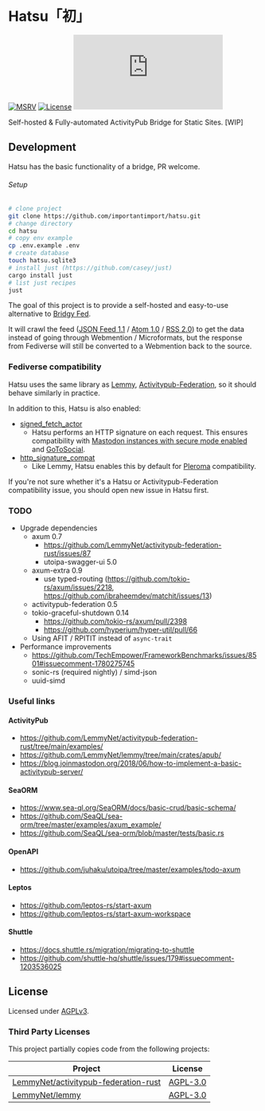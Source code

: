 # Hatsu「初」

[![MSRV](https://img.shields.io/badge/rust-1.75%2B-red)](.clippy.toml)
[![License](https://img.shields.io/github/license/importantimport/hatsu)](LICENSE)
[![Matrix](https://img.shields.io/matrix/importantimport%3Amatrix.org)](https://matrix.to/#/#importantimport:matrix.org)

Self-hosted & Fully-automated ActivityPub Bridge for Static Sites. [WIP]

## Development

Hatsu has the basic functionality of a bridge, PR welcome.

###### Setup

```bash
# clone project
git clone https://github.com/importantimport/hatsu.git
# change directory
cd hatsu
# copy env example
cp .env.example .env
# create database
touch hatsu.sqlite3
# install just (https://github.com/casey/just)
cargo install just
# list just recipes
just
```

The goal of this project is to provide a self-hosted and easy-to-use alternative to [Bridgy Fed](https://github.com/snarfed/bridgy-fed).

It will crawl the feed ([JSON Feed 1.1](https://jsonfeed.org/version/1.1) / [Atom 1.0](https://validator.w3.org/feed/docs/atom.html) / [RSS 2.0](https://www.rssboard.org/rss-specification)) to get the data instead of going through Webmention / Microformats, but the response from Fediverse will still be converted to a Webmention back to the source.

### Fediverse compatibility

Hatsu uses the same library as [Lemmy](https://github.com/LemmyNet/lemmy), [Activitypub-Federation](https://github.com/LemmyNet/activitypub-federation-rust), so it should behave similarly in practice.

In addition to this, Hatsu is also enabled:

- [signed_fetch_actor](https://docs.rs/activitypub_federation/latest/activitypub_federation/config/struct.FederationConfigBuilder.html#method.signed_fetch_actor)
  - Hatsu performs an HTTP signature on each request. This ensures compatibility with [Mastodon instances with secure mode enabled](https://docs.joinmastodon.org/admin/config/#authorized_fetch) and [GoToSocial](https://docs.gotosocial.org/en/latest/federation/federating_with_gotosocial/#access-control).
- [http_signature_compat](https://docs.rs/activitypub_federation/latest/activitypub_federation/config/struct.FederationConfigBuilder.html#method.http_signature_compat)
  - Like Lemmy, Hatsu enables this by default for [Pleroma](https://git.pleroma.social/pleroma/pleroma/-/issues/2939) compatibility.

If you're not sure whether it's a Hatsu or Activitypub-Federation compatibility issue, you should open new issue in Hatsu first.

### TODO

- Upgrade dependencies
  - axum 0.7
    - https://github.com/LemmyNet/activitypub-federation-rust/issues/87
    - utoipa-swagger-ui 5.0
  - axum-extra 0.9
    - use typed-routing (https://github.com/tokio-rs/axum/issues/2218, https://github.com/ibraheemdev/matchit/issues/13)
  - activitypub-federation 0.5
  - tokio-graceful-shutdown 0.14
    - https://github.com/tokio-rs/axum/pull/2398
    - https://github.com/hyperium/hyper-util/pull/66
  - Using AFIT / RPITIT instead of `async-trait`
- Performance improvements
  - https://github.com/TechEmpower/FrameworkBenchmarks/issues/8501#issuecomment-1780275745
  - sonic-rs (required nightly) / simd-json
  - uuid-simd

### Useful links

#### ActivityPub

- https://github.com/LemmyNet/activitypub-federation-rust/tree/main/examples/
- https://github.com/LemmyNet/lemmy/tree/main/crates/apub/
- https://blog.joinmastodon.org/2018/06/how-to-implement-a-basic-activitypub-server/

#### SeaORM

- https://www.sea-ql.org/SeaORM/docs/basic-crud/basic-schema/
- https://github.com/SeaQL/sea-orm/tree/master/examples/axum_example/
- https://github.com/SeaQL/sea-orm/blob/master/tests/basic.rs

#### OpenAPI

- https://github.com/juhaku/utoipa/tree/master/examples/todo-axum

#### Leptos

- https://github.com/leptos-rs/start-axum
- https://github.com/leptos-rs/start-axum-workspace

#### Shuttle

- https://docs.shuttle.rs/migration/migrating-to-shuttle
- https://github.com/shuttle-hq/shuttle/issues/179#issuecomment-1203536025

## License

Licensed under [AGPLv3](LICENSE).

### Third Party Licenses

This project partially copies code from the following projects:

| Project                                                                                         | License                                                                               |
| ----------------------------------------------------------------------------------------------- | ------------------------------------------------------------------------------------- |
| [LemmyNet/activitypub-federation-rust](https://github.com/LemmyNet/activitypub-federation-rust) | [AGPL-3.0](https://github.com/LemmyNet/activitypub-federation-rust/blob/main/LICENSE) |
| [LemmyNet/lemmy](https://github.com/LemmyNet/lemmy)                                             | [AGPL-3.0](https://github.com/LemmyNet/lemmy/blob/main/LICENSE)                       |
